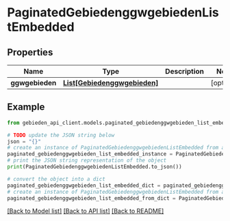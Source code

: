 # PaginatedGebiedenggwgebiedenListEmbedded


## Properties

Name | Type | Description | Notes
------------ | ------------- | ------------- | -------------
**ggwgebieden** | [**List[Gebiedenggwgebieden]**](Gebiedenggwgebieden.md) |  | [optional] 

## Example

```python
from gebieden_api_client.models.paginated_gebiedenggwgebieden_list_embedded import PaginatedGebiedenggwgebiedenListEmbedded

# TODO update the JSON string below
json = "{}"
# create an instance of PaginatedGebiedenggwgebiedenListEmbedded from a JSON string
paginated_gebiedenggwgebieden_list_embedded_instance = PaginatedGebiedenggwgebiedenListEmbedded.from_json(json)
# print the JSON string representation of the object
print(PaginatedGebiedenggwgebiedenListEmbedded.to_json())

# convert the object into a dict
paginated_gebiedenggwgebieden_list_embedded_dict = paginated_gebiedenggwgebieden_list_embedded_instance.to_dict()
# create an instance of PaginatedGebiedenggwgebiedenListEmbedded from a dict
paginated_gebiedenggwgebieden_list_embedded_from_dict = PaginatedGebiedenggwgebiedenListEmbedded.from_dict(paginated_gebiedenggwgebieden_list_embedded_dict)
```
[[Back to Model list]](../README.md#documentation-for-models) [[Back to API list]](../README.md#documentation-for-api-endpoints) [[Back to README]](../README.md)


